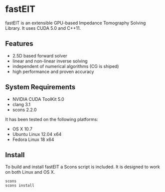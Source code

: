 # fastEIT

fastEIT is an extensible GPU-based Impedance Tomography Solving Library. It uses CUDA 5.0 and C++11.

## Features

* 2.5D based forward solver
* linear and non-linear inverse solving
* independent of numerical algorithms (CG is shiped)
* high performance and proven accuracy

## System Requirements

* NVIDIA CUDA ToolKit 5.0
* clang 3.1
* scons 2.2.0

It has been tested on the following platforms:

* OS X 10.7
* Ubuntu Linux 12.04 x64
* Fedora Linux 18 x64

## Install

To build and install fastEIT a Scons script is included. It is designed to work on both Linux and OS X.

    scons
    scons install